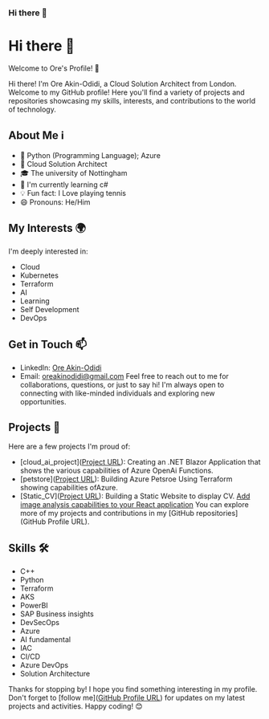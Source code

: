 ### Hi there 👋

<!--
**oreakinodidi98/oreakinodidi98** is a ✨ _special_ ✨ repository because its `README.md` (this file) appears on your GitHub profile.

Here are some ideas to get you started:

- 🔭 I’m currently working on ...
- 🌱 I’m currently learning ...
- 👯 I’m looking to collaborate on ...
- 🤔 I’m looking for help with ...
- 💬 Ask me about ...
- 📫 How to reach me: ...
- 😄 Pronouns: ...
- ⚡ Fun fact: ...
-->
# Hi there 👋
Welcome to Ore's Profile! 👋

Hi there! I'm Ore Akin-Odidi, a Cloud Solution  Architect from London. Welcome to my GitHub profile! Here you'll find a variety of projects and repositories showcasing my skills, interests, and contributions to the world of technology.

## About Me ℹ️
- 🌟 Python (Programming Language); Azure
- 💼 Cloud Solution Architect
- 🎓 The university of Nottingham
- 🌱 I'm currently learning c#
- 💡 Fun fact: I Love playing tennis
- 😄 Pronouns: He/Him

## My Interests 🌍
I'm deeply interested in:
- Cloud
- Kubernetes
- Terraform
- AI
- Learning
- Self Development
- DevOps

## Get in Touch 📫
- LinkedIn: [Ore Akin-Odidi](www.linkedin.com/in/ore-akin-odidi-47581317a)
- Email: oreakinodidi@gmail.com
Feel free to reach out to me for collaborations, questions, or just to say hi! I'm always open to connecting with like-minded individuals and exploring new opportunities.

## Projects 🚀
Here are a few projects I'm proud of:
- [cloud_ai_project]([Project URL](https://github.com/oreakinodidi98/cloud_ai_project)): Creating an .NET Blazor Application that shows the various capabilities of Azure OpenAi Functions.
- [petstore]([Project URL](https://github.com/oreakinodidi98/petstore)): Building Azure Petsroe Using Terraform showing capabilities ofAzure.
- [Static_CV]([Project URL](https://github.com/oreakinodidi98/oreakinodidi98.github.io)): Building a Static Website to display CV.
[Add image analysis capabilities to your React application](https://learn.microsoft.com/en-us/azure/ai-services/computer-vision/how-to/call-analyze-image-40?tabs=rest&WT.mc_id=academic-105496-cacaste&pivots=programming-language-rest-api)
You can explore more of my projects and contributions in my [GitHub repositories](GitHub Profile URL).

## Skills 🛠️
- C++
- Python
- Terraform
- AKS
- PowerBI
- SAP Business insights
- DevSecOps
- Azure
- AI fundamental
- IAC
- CI/CD
- Azure DevOps
- Solution Architecture

Thanks for stopping by! I hope you find something interesting in my profile. Don't forget to [follow me]([GitHub Profile URL](https://github.com/oreakinodidi98)) for updates on my latest projects and activities. Happy coding! 😊
